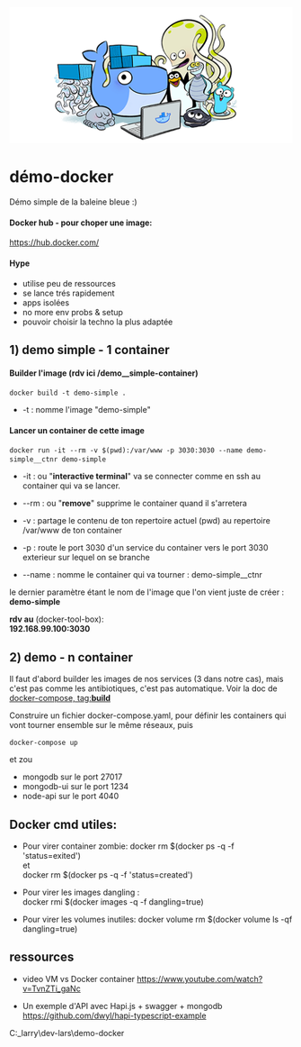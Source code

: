 ![alt text](img/docker-is-your-firend.png)


# démo-docker  

Démo simple de la baleine bleue :)  

#### Docker hub - pour choper une image:  
https://hub.docker.com/

#### Hype 

- utilise peu de ressources
- se lance trés rapidement
- apps isolées
- no more env probs & setup
- pouvoir choisir la techno la plus adaptée 

## 1) demo simple - 1 container

#### Builder l'image (rdv ici /demo__simple-container)

```
docker build -t demo-simple .
```

- -t : nomme l'image "demo-simple"  


#### Lancer un container de cette image  

```
docker run -it --rm -v $(pwd):/var/www -p 3030:3030 --name demo-simple__ctnr demo-simple
```  

- -it : ou "**interactive terminal**" va se connecter comme en ssh au container qui va se lancer.  
  
- --rm : ou "**remove**" supprime le container quand il s'arretera  

- -v : partage le contenu de ton repertoire actuel (pwd) au repertoire /var/www de ton container

- -p : route le port 3030 d'un service du container vers le port 3030 exterieur sur lequel on se branche

- --name : nomme le container qui va tourner : demo-simple__ctnr  

le dernier paramètre étant le nom de l'image que l'on vient juste de créer : **demo-simple**

**rdv au** (docker-tool-box):  
**192.168.99.100:3030**


## 2) demo - n container

Il faut d'abord builder les images de nos services (3 dans notre cas), mais c'est pas comme les antibiotiques, c'est pas automatique. Voir la doc de [docker-compose, tag:**build**](https://docs.docker.com/compose/compose-file/#build)

Construire un fichier docker-compose.yaml, pour définir les containers qui vont tourner ensemble sur le même réseaux, puis

```
docker-compose up
```

et zou   
 
- mongodb sur le port 27017
- mongodb-ui sur le port 1234
- node-api sur le port 4040

## Docker cmd utiles:  

- Pour virer container zombie:
docker rm $(docker ps -q -f 'status=exited')  
et  
docker rm $(docker ps -q -f 'status=created')  

- Pour virer les images dangling :  
docker rmi $(docker images -q -f dangling=true)  

- Pour virer les volumes inutiles:
docker volume rm $(docker volume ls -qf dangling=true)  

## ressources

- video VM vs Docker container
https://www.youtube.com/watch?v=TvnZTi_gaNc

- Un exemple d'API avec Hapi.js + swagger + mongodb  
https://github.com/dwyl/hapi-typescript-example


C:\_larry\dev-lars\demo-docker